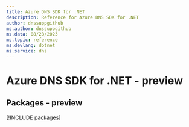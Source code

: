 ```yaml
---
title: Azure DNS SDK for .NET
description: Reference for Azure DNS SDK for .NET
author: dnssuppgithub
ms.author: dnssuppgithub
ms.data: 08/28/2023
ms.topic: reference
ms.devlang: dotnet
ms.service: dns
---
```

# Azure DNS SDK for .NET - preview
## Packages - preview
[!INCLUDE [packages](dns-index.md)]